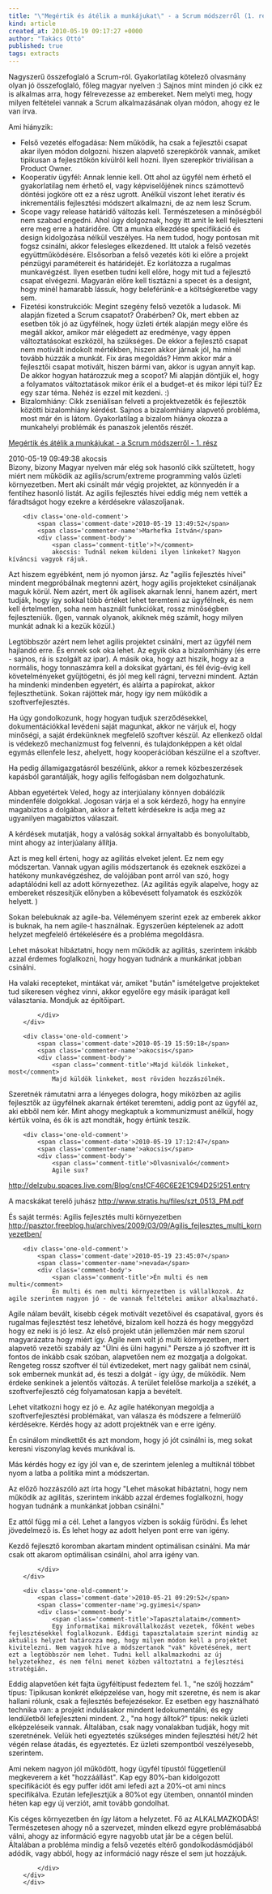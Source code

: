 ```yaml
---
title: "\"Megértik és átélik a munkájukat\" - a Scrum módszerről (1. rész)"
kind: article
created_at: 2010-05-19 09:17:27 +0000
author: "Takács Ottó"
published: true
tags: extracts
---
```

Nagyszerű összefoglaló a Scrum-ról. Gyakorlatilag kötelező olvasmány olyan jó összefoglaló, főleg magyar nyelven :) Sajnos mint minden jó cikk ez is alkalmas arra, hogy félrevezesse az embereket. Nem melyti meg, hogy milyen feltételei vannak a Scrum alkalmazásának olyan módon, ahogy ez le van írva. 

Ami hiányzik:

- Felső vezetés elfogadása: Nem működik, ha csak a fejlesztői csapat akar ilyen módon dolgozni. hiszen alapvető szerepkörök vannak, amiket tipikusan a fejlesztőkön kívülről kell hozni. Ilyen szerepkör triviálisan a Product Owner.
- Kooperatív ügyfél: Annak lennie kell. Ott ahol az ügyfél nem érhető el gyakorlatilag nem érhető el, vagy képviselőjének nincs számottevő döntési jogköre ott ez a rész ugrott. Anélkül viszont lehet iterativ és inkrementális fejlesztési módszert alkalmazni, de az nem lesz Scrum.
- Scope vagy release határidő változás kell. Természetesen a minőségből nem szabad engedni. Ahol úgy dolgoznak, hogy itt amit le kell fejleszteni erre meg erre a határidőre. Ott a munka elkezdése specifikáció és design kidolgozása nélkül veszélyes. Ha nem tudod, hogy pontosan mit fogsz csinálni, akkor felesleges elkezdened. Itt utalok a felső vezetés együttműködésére. Elsősorban a felső vezetés köti ki előre a projekt pénzügyi paramétereit és határidejét. Ez korlátozza a rugalmas munkavégzést. Ilyen esetben tudni kell előre, hogy mit tud a fejlesztő csapat elvégezni. Magyarán előre kell tisztázni a specet és a  designt, hogy minél hamarabb lássuk, hogy beleférünk-e a költségkeretbe vagy sem.
- Fizetési konstrukciók: Megint szegény felső vezetők a ludasok. Mi alapján fizeted a Scrum csapatot? Órabérben? Ok, mert ebben az esetben tök jó az ügyfélnek, hogy üzleti érték alapján megy előre és megáll akkor, amikor már elégedett az eredménye, vagy éppen változtatásokat eszközöl, ha szükséges. De ekkor a fejlesztő csapat nem motivált indokolt mértékben, hiszen akkor járnak jól, ha minél tovább húzzák a munkát. Fix áras megoldás? Hmm akkor már a fejlesztői csapat motivált, hiszen bármi van, akkor is ugyan annyit kap. De akkor hogyan határozzuk meg a scopot? Mi alapján döntjük el, hogy a folyamatos változtatások mikor érik el a budget-et és mikor lépi túl? Ez egy szar téma. Nehéz is ezzel mit kezdeni. :)
- Bizalomhiány: Cikk zseniálisan felveti a projektvezetők és fejlesztők közötti bizalomhiány kérdést. Sajnos a bizalomhiány alapvető probléma, most már én is látom. Gyakorlatilag a bizalom hiánya okozza a munkahelyi problémák és panaszok jelentős részét.

[Megértik és átélik a munkájukat - a Scrum módszerről - 1. rész](http://webisztan.blog.hu/2010/05/17/megertik_es_atelik_a_munkajukat_a_scrum_modszerrol_1_resz)

<div class='old-comments'>
		<div class='one-old-comment'>
			<span class='comment-date'>2010-05-19 09:49:38</span>
			<span class='commenter-name'>akocsis</span>
			<div class='comment-body'>
				<span class='comment-title'>Bizony, bizony</comment>
				Magyar nyelven már elég sok hasonló cikk szültetett, hogy miért nem működik az agilis/scrum/extreme programming valós üzleti környezetben.
Mert aki csinált már végig projektet, az könnyedén ír a fentihez hasonló listát.
Az agilis fejlesztés hívei eddig még nem vették a fáradtságot hogy ezekre a kérdésekre válaszoljanak.
			</div>
		</div>
		
		<div class='one-old-comment'>
			<span class='comment-date'>2010-05-19 13:49:52</span>
			<span class='commenter-name'>Marhefka István</span>
			<div class='comment-body'>
				<span class='comment-title'>?</comment>
				akocsis: Tudnál nekem küldeni ilyen linkeket? Nagyon kíváncsi vagyok rájuk.

Azt hiszem egyébként, nem jó nyomon jársz. Az "agilis fejlesztés hívei" mindent megpróbálnak megtenni azért, hogy agilis projekteket csináljanak maguk körül. Nem azért, mert ők agilisek akarnak lenni, hanem azért, mert tudják, hogy így sokkal több értéket lehet teremteni az ügyfélnek, és nem kell értelmetlen, soha nem használt funkciókat, rossz minőségben fejleszteniük. (Igen, vannak olyanok, akiknek még számít, hogy milyen munkát adnak ki a kezük közül.)

Legtöbbször azért nem lehet agilis projektet csinálni, mert az ügyfél nem hajlandó erre. És ennek sok oka lehet. Az egyik oka a bizalomhiány (és erre - sajnos, rá is szolgált az ipar). A másik oka, hogy azt hiszik, hogy az a normális, hogy tonnaszámra kell  a doksikat gyártani, és fél évig-évig kell követelményeket gyűjtögetni, és jól meg kell rágni, tervezni mindent. Aztán ha mindenki mindenben egyetért, és aláírta a papírokat, akkor fejleszthetünk. Sokan rájöttek már, hogy így nem működik a szoftverfejlesztés.

Ha úgy gondolkozunk, hogy hogyan tudjuk szerződésekkel, dokumentációkkal levédeni saját magunkat, akkor ne várjuk el, hogy minőségi, a saját érdekünknek megfelelő szoftver készül. Az ellenkező oldal is védekező mechanizmust fog felvenni, és tulajdonképpen a két oldal egymás ellenfele lesz, ahelyett, hogy kooperációban készülne el a szoftver.

Ha pedig államigazgatásról beszélünk, akkor a remek közbeszerzések kapásból garantálják, hogy agilis felfogásban nem dolgozhatunk.

Abban egyetértek Veled, hogy az interjúalany könnyen dobálózik mindenféle dolgokkal. Jogosan várja el a sok kérdező, hogy ha ennyire magabiztos a dolgában, akkor a feltett kérdésekre is adja meg az ugyanilyen magabiztos válaszait.

A kérdések mutatják, hogy a valóság sokkal árnyaltabb és bonyolultabb, mint ahogy az interjúalany állítja.

Azt is meg kell érteni, hogy az agilitás elveket jelent. Ez nem egy módszertan. Vannak ugyan agilis módszertanok és ezeknek eszközei a hatékony munkavégzéshez, de valójában pont arról van szó, hogy adaptálódni kell az adott környezethez. (Az agilitás egyik alapelve, hogy az embereket részesítjük előnyben a kőbevésett folyamatok és eszközök helyett. )

Sokan belebuknak az agile-ba. Véleményem szerint ezek az emberek akkor is buknak, ha nem agile-t használnak. Egyszerűen képtelenek az adott helyzet megfelelő értékelésére és a probléma megoldásra. 

Lehet másokat hibáztatni, hogy nem működik az agilitás, szerintem inkább azzal érdemes foglalkozni, hogy hogyan tudnánk a munkánkat jobban csinálni. 

Ha valaki recepteket, mintákat vár, amiket "bután" ismételgetve projekteket tud sikeresen véghez vinni, akkor egyelőre egy másik iparágat kell választania. Mondjuk az építőipart.

			</div>
		</div>
		
		<div class='one-old-comment'>
			<span class='comment-date'>2010-05-19 15:59:18</span>
			<span class='commenter-name'>akocsis</span>
			<div class='comment-body'>
				<span class='comment-title'>Majd küldök linkeket, most</comment>
				Majd küldök linkeket, most röviden hozzászólnék.

Szeretnék rámutatni arra a lényeges dologra, hogy miközben az agilis fejlesztők az ügyfélnek akarnak értéket teremteni, addig pont az ügyfél az, aki ebből nem kér. 
Mint ahogy megkaptuk a kommunizmust anélkül, hogy kértük volna, és ők is azt mondták, hogy értünk teszik.
			</div>
		</div>
		
		<div class='one-old-comment'>
			<span class='comment-date'>2010-05-19 17:12:47</span>
			<span class='commenter-name'>akocsis</span>
			<div class='comment-body'>
				<span class='comment-title'>Olvasnivaló</comment>
				Agile sux?
http://delzubu.spaces.live.com/Blog/cns!CF46C6E2E1C94D25!251.entry

A macskákat terelő juhász
http://www.stratis.hu/files/szt_0513_PM.pdf

És saját termés:
Agilis fejlesztés multi környezetben
http://pasztor.freeblog.hu/archives/2009/03/09/Agilis_fejlesztes_multi_kornyezetben/
			</div>
		</div>
		
		<div class='one-old-comment'>
			<span class='comment-date'>2010-05-19 23:45:07</span>
			<span class='commenter-name'>nevada</span>
			<div class='comment-body'>
				<span class='comment-title'>Én multi és nem multi</comment>
				Én multi és nem multi környezetben is vállalkozok. Az agile szerintem nagyon jó - de vannak feltételei amikor alkalmazható.
Agile nálam bevált, kisebb cégek motivált vezetőivel és csapatával, gyors és rugalmas fejlesztést tesz lehetővé, bizalom kell hozzá és hogy meggyőzd hogy ez neki is jó lesz. Az első projekt után jellemzően már nem szorul magyarázatra hogy miért így.
Agile nem volt jó multi környezetben, mert alapvető vezetői szabály az "Ülni és ülni hagyni." Persze a jó szoftver itt is fontos de inkább csak szóban, alapvetően nem ez mozgatja a dolgokat. Rengeteg rossz szoftver él túl évtizedeket, mert nagy galibát nem csinál, sok embernek munkát ad, és teszi a dolgát - így úgy, de működik. Nem érdeke senkinek a jelentős változás. A terület felelőse markolja a székét, a szoftverfejlesztő cég folyamatosan kapja a bevételt.

Lehet vitatkozni hogy ez jó e. Az agile hatékonyan megoldja a szoftverfejlesztési problémákat, van válasza és módszere a felmerülő kérdésekre. Kérdés hogy az adott projektnék van e erre igény.

Én csinálom mindkettőt és azt mondom, hogy jó jót csinálni is, meg sokat keresni viszonylag kevés munkával is.

Más kérdés hogy ez így jól van e, de szerintem jelenleg a multiknál többet nyom a latba a politika mint a módszertan.

Az előző hozzászóló azt írta hogy "Lehet másokat hibáztatni, hogy nem működik az agilitás, szerintem inkább azzal érdemes foglalkozni, hogy hogyan tudnánk a munkánkat jobban csinálni." 

Ez attól függ mi a cél. Lehet a langyos vízben is sokáig fürödni. És lehet jövedelmező is. És lehet hogy az adott helyen pont erre van igény.

Kezdő fejlesztő koromban akartam mindent optimálisan csinálni. Ma már csak ott akarom optimálisan csinálni, ahol arra igény van.

			</div>
		</div>
		
		<div class='one-old-comment'>
			<span class='comment-date'>2010-05-21 09:29:52</span>
			<span class='commenter-name'>g.gyimesi</span>
			<div class='comment-body'>
				<span class='comment-title'>Tapasztalataim</comment>
				Egy informatikai mikrovállalkozást vezetek, főként webes fejlesztésekkel foglalkozunk. Eddigi tapasztalataim szerint mindig az aktuális helyzet határozza meg, hogy milyen módon kell a projektet kivitelezni. Nem vagyok híve a módszertanok "vak" követésének, mert ezt a legtöbbször nem lehet. Tudni kell alkalmazkodni az új helyzetekhez, és nem félni menet közben változtatni a fejlesztési stratégián. 
Eddig alapvetően két fajta ügyféltípust fedeztem fel.
     1., "ne szólj hozzám" típus: Tipikusan konkrét elképzelése van, hogy mit szeretne, és nem is akar hallani rólunk, csak a fejlesztés befejezésekor. Ez esetben egy használható technika van: a projekt indulásakor mindent ledokumentálni, és egy lendületből lefejleszteni mindent.
     2., "na hogy álltok?" típus: nekik üzleti elképzeléseik vannak. Általában, csak nagy vonalakban tudják, hogy mit szeretnének. Velük heti egyeztetés szükséges minden fejlesztési hét/2 hét végén relase átadás, és egyeztetés. Ez üzleti szempontból veszélyesebb, szerintem.

Ami nekem nagyon jól működött, hogy ügyfél típustól függetlenül megkeverem a két "hozzáállást".
Kap egy 80%-ban kidolgozott specifikációt és egy puffer időt ami lefedi azt a 20%-ot ami nincs specifikálva.
Ezután lefejlesztjük a 80%ot egy ütemben, onnantól  minden héten kap egy új verziót, amit tovább gondolhat.

Kis céges környezetben én így látom a helyzetet. Fő az ALKALMAZKODÁS!
Természetesen ahogy nő a szervezet, minden elkezd egyre problémásabbá válni, ahogy az információ egyre nagyobb utat jár be a cégen belül.  Általában a probléma mindig a felső vezetés eltérő gondolkodásmódjából adódik, vagy abból, hogy az információ nagy része el sem jut hozzájuk. 

			</div>
		</div>
		</div>
